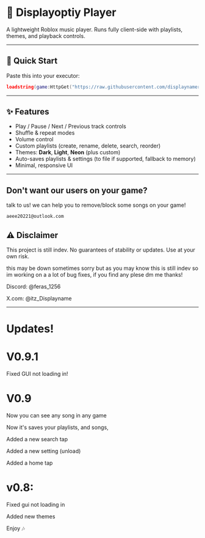 # 🎵 Displayoptiy Player

A lightweight Roblox music player. Runs fully client-side with playlists, themes, and playback controls.

---

## 🚀 Quick Start

Paste this into your executor:

```lua
loadstring(game:HttpGet("https://raw.githubusercontent.com/displaynameroblox/displayoptiy/refs/heads/main/Displayotiyv1.0.lua"))()
```

---

## ✨ Features
- Play / Pause / Next / Previous track controls
- Shuffle & repeat modes
- Volume control
- Custom playlists (create, rename, delete, search, reorder)
- Themes: **Dark**, **Light**, **Neon** (plus custom)
- Auto-saves playlists & settings (to file if supported, fallback to memory)
- Minimal, responsive UI


---

## Don't want our users on your game?
talk to us! we can help you to remove/block some songs on your game!

```
aeee20221@outlook.com
```



## ⚠️ Disclaimer
This project is still indev. No guarantees of stability or updates. Use at your own risk.

this may be down sometimes sorry but as you may know this is still indev so im working on a a lot of bug fixes, if you find any plese dm me thanks!

Discord: @feras_1256

X.com: @itz_Displayname

---

# Updates!

# V0.9.1

Fixed GUI not loading in!

# V0.9

Now you can see any song in any game

Now it's saves your playlists, and songs,

Added a new search tap

Added a new setting (unload)

Added a home tap


# v0.8:
Fixed gui not loading in

Added new themes 

Enjoy 🎶
